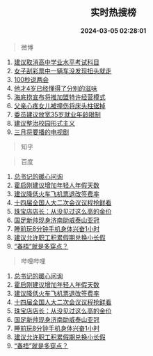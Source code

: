 <div align="center"><h2>实时热搜榜</h2><h4>2024-03-05 02:28:01</h4></div>

> 微博  

1. [建议取消高中学业水平考试科目](https://s.weibo.com/weibo?q=%23%E5%BB%BA%E8%AE%AE%E5%8F%96%E6%B6%88%E9%AB%98%E4%B8%AD%E5%AD%A6%E4%B8%9A%E6%B0%B4%E5%B9%B3%E8%80%83%E8%AF%95%E7%A7%91%E7%9B%AE%23&t=31&band_rank=1&Refer=top)<br />
2. [女子刮彩票中一辆车没发现扭头就走](https://s.weibo.com/weibo?q=%23%E5%A5%B3%E5%AD%90%E5%88%AE%E5%BD%A9%E7%A5%A8%E4%B8%AD%E4%B8%80%E8%BE%86%E8%BD%A6%E6%B2%A1%E5%8F%91%E7%8E%B0%E6%89%AD%E5%A4%B4%E5%B0%B1%E8%B5%B0%23&t=31&band_rank=2&Refer=top)<br />
3. [100秒说两会](https://s.weibo.com/weibo?q=%23100%E7%A7%92%E8%AF%B4%E4%B8%A4%E4%BC%9A%23&t=31&band_rank=3&Refer=top)<br />
4. [他才4岁已经懂得了分别的滋味](https://s.weibo.com/weibo?q=%23%E4%BB%96%E6%89%8D4%E5%B2%81%E5%B7%B2%E7%BB%8F%E6%87%82%E5%BE%97%E4%BA%86%E5%88%86%E5%88%AB%E7%9A%84%E6%BB%8B%E5%91%B3%23&t=31&band_rank=4&Refer=top)<br />
5. [海底捞宣布将推加盟特许经营模式](https://s.weibo.com/weibo?q=%23%E6%B5%B7%E5%BA%95%E6%8D%9E%E5%AE%A3%E5%B8%83%E5%B0%86%E6%8E%A8%E5%8A%A0%E7%9B%9F%E7%89%B9%E8%AE%B8%E7%BB%8F%E8%90%A5%E6%A8%A1%E5%BC%8F%23&t=31&band_rank=5&Refer=top)<br />
6. [父亲心疼女儿被撞伤将床头柱锯掉](https://s.weibo.com/weibo?q=%23%E7%88%B6%E4%BA%B2%E5%BF%83%E7%96%BC%E5%A5%B3%E5%84%BF%E8%A2%AB%E6%92%9E%E4%BC%A4%E5%B0%86%E5%BA%8A%E5%A4%B4%E6%9F%B1%E9%94%AF%E6%8E%89%23&t=31&band_rank=6&Refer=top)<br />
7. [委员建议放宽35岁就业年龄限制](https://s.weibo.com/weibo?q=%23%E5%A7%94%E5%91%98%E5%BB%BA%E8%AE%AE%E6%94%BE%E5%AE%BD35%E5%B2%81%E5%B0%B1%E4%B8%9A%E5%B9%B4%E9%BE%84%E9%99%90%E5%88%B6%23&t=31&band_rank=7&Refer=top)<br />
8. [建议整治校园形式主义](https://s.weibo.com/weibo?q=%23%E5%BB%BA%E8%AE%AE%E6%95%B4%E6%B2%BB%E6%A0%A1%E5%9B%AD%E5%BD%A2%E5%BC%8F%E4%B8%BB%E4%B9%89%23&t=31&band_rank=8&Refer=top)<br />
9. [三月将要播的电视剧](https://s.weibo.com/weibo?q=%23%E4%B8%89%E6%9C%88%E5%B0%86%E8%A6%81%E6%92%AD%E7%9A%84%E7%94%B5%E8%A7%86%E5%89%A7%23&t=31&band_rank=9&Refer=top)<br />

> 知乎  


> 百度  

1. [总书记的暖心问询](https://www.baidu.com/s?wd=%E6%80%BB%E4%B9%A6%E8%AE%B0%E7%9A%84%E6%9A%96%E5%BF%83%E9%97%AE%E8%AF%A2&sa=fyb_news&rsv_dl=fyb_news)<br />
2. [霍启刚建议增加年轻人年假天数](https://www.baidu.com/s?wd=%E9%9C%8D%E5%90%AF%E5%88%9A%E5%BB%BA%E8%AE%AE%E5%A2%9E%E5%8A%A0%E5%B9%B4%E8%BD%BB%E4%BA%BA%E5%B9%B4%E5%81%87%E5%A4%A9%E6%95%B0&sa=fyb_news&rsv_dl=fyb_news)<br />
3. [建议降低火车飞机票退改签费率](https://www.baidu.com/s?wd=%E5%BB%BA%E8%AE%AE%E9%99%8D%E4%BD%8E%E7%81%AB%E8%BD%A6%E9%A3%9E%E6%9C%BA%E7%A5%A8%E9%80%80%E6%94%B9%E7%AD%BE%E8%B4%B9%E7%8E%87&sa=fyb_news&rsv_dl=fyb_news)<br />
4. [十四届全国人大二次会议议程抢鲜看](https://www.baidu.com/s?wd=%E5%8D%81%E5%9B%9B%E5%B1%8A%E5%85%A8%E5%9B%BD%E4%BA%BA%E5%A4%A7%E4%BA%8C%E6%AC%A1%E4%BC%9A%E8%AE%AE%E8%AE%AE%E7%A8%8B%E6%8A%A2%E9%B2%9C%E7%9C%8B&sa=fyb_news&rsv_dl=fyb_news)<br />
5. [珠宝店店长：从没见过这么高的金价](https://www.baidu.com/s?wd=%E7%8F%A0%E5%AE%9D%E5%BA%97%E5%BA%97%E9%95%BF%EF%BC%9A%E4%BB%8E%E6%B2%A1%E8%A7%81%E8%BF%87%E8%BF%99%E4%B9%88%E9%AB%98%E7%9A%84%E9%87%91%E4%BB%B7&sa=fyb_news&rsv_dl=fyb_news)<br />
6. [国足新帅现身济南助威泰山亚冠](https://www.baidu.com/s?wd=%E5%9B%BD%E8%B6%B3%E6%96%B0%E5%B8%85%E7%8E%B0%E8%BA%AB%E6%B5%8E%E5%8D%97%E5%8A%A9%E5%A8%81%E6%B3%B0%E5%B1%B1%E4%BA%9A%E5%86%A0&sa=fyb_news&rsv_dl=fyb_news)<br />
7. [睡前玩8分钟手机身体兴奋1小时](https://www.baidu.com/s?wd=%E7%9D%A1%E5%89%8D%E7%8E%A98%E5%88%86%E9%92%9F%E6%89%8B%E6%9C%BA%E8%BA%AB%E4%BD%93%E5%85%B4%E5%A5%8B1%E5%B0%8F%E6%97%B6&sa=fyb_news&rsv_dl=fyb_news)<br />
8. [建议允许职工积累假期兑换小长假](https://www.baidu.com/s?wd=%E5%BB%BA%E8%AE%AE%E5%85%81%E8%AE%B8%E8%81%8C%E5%B7%A5%E7%A7%AF%E7%B4%AF%E5%81%87%E6%9C%9F%E5%85%91%E6%8D%A2%E5%B0%8F%E9%95%BF%E5%81%87&sa=fyb_news&rsv_dl=fyb_news)<br />
9. [“春捂”就是多穿点？](https://www.baidu.com/s?wd=%E2%80%9C%E6%98%A5%E6%8D%82%E2%80%9D%E5%B0%B1%E6%98%AF%E5%A4%9A%E7%A9%BF%E7%82%B9%EF%BC%9F&sa=fyb_news&rsv_dl=fyb_news)<br />

> 哔哩哔哩  

1. [总书记的暖心问询](https://www.baidu.com/s?wd=%E6%80%BB%E4%B9%A6%E8%AE%B0%E7%9A%84%E6%9A%96%E5%BF%83%E9%97%AE%E8%AF%A2&sa=fyb_news&rsv_dl=fyb_news)<br />
2. [霍启刚建议增加年轻人年假天数](https://www.baidu.com/s?wd=%E9%9C%8D%E5%90%AF%E5%88%9A%E5%BB%BA%E8%AE%AE%E5%A2%9E%E5%8A%A0%E5%B9%B4%E8%BD%BB%E4%BA%BA%E5%B9%B4%E5%81%87%E5%A4%A9%E6%95%B0&sa=fyb_news&rsv_dl=fyb_news)<br />
3. [建议降低火车飞机票退改签费率](https://www.baidu.com/s?wd=%E5%BB%BA%E8%AE%AE%E9%99%8D%E4%BD%8E%E7%81%AB%E8%BD%A6%E9%A3%9E%E6%9C%BA%E7%A5%A8%E9%80%80%E6%94%B9%E7%AD%BE%E8%B4%B9%E7%8E%87&sa=fyb_news&rsv_dl=fyb_news)<br />
4. [十四届全国人大二次会议议程抢鲜看](https://www.baidu.com/s?wd=%E5%8D%81%E5%9B%9B%E5%B1%8A%E5%85%A8%E5%9B%BD%E4%BA%BA%E5%A4%A7%E4%BA%8C%E6%AC%A1%E4%BC%9A%E8%AE%AE%E8%AE%AE%E7%A8%8B%E6%8A%A2%E9%B2%9C%E7%9C%8B&sa=fyb_news&rsv_dl=fyb_news)<br />
5. [珠宝店店长：从没见过这么高的金价](https://www.baidu.com/s?wd=%E7%8F%A0%E5%AE%9D%E5%BA%97%E5%BA%97%E9%95%BF%EF%BC%9A%E4%BB%8E%E6%B2%A1%E8%A7%81%E8%BF%87%E8%BF%99%E4%B9%88%E9%AB%98%E7%9A%84%E9%87%91%E4%BB%B7&sa=fyb_news&rsv_dl=fyb_news)<br />
6. [国足新帅现身济南助威泰山亚冠](https://www.baidu.com/s?wd=%E5%9B%BD%E8%B6%B3%E6%96%B0%E5%B8%85%E7%8E%B0%E8%BA%AB%E6%B5%8E%E5%8D%97%E5%8A%A9%E5%A8%81%E6%B3%B0%E5%B1%B1%E4%BA%9A%E5%86%A0&sa=fyb_news&rsv_dl=fyb_news)<br />
7. [睡前玩8分钟手机身体兴奋1小时](https://www.baidu.com/s?wd=%E7%9D%A1%E5%89%8D%E7%8E%A98%E5%88%86%E9%92%9F%E6%89%8B%E6%9C%BA%E8%BA%AB%E4%BD%93%E5%85%B4%E5%A5%8B1%E5%B0%8F%E6%97%B6&sa=fyb_news&rsv_dl=fyb_news)<br />
8. [建议允许职工积累假期兑换小长假](https://www.baidu.com/s?wd=%E5%BB%BA%E8%AE%AE%E5%85%81%E8%AE%B8%E8%81%8C%E5%B7%A5%E7%A7%AF%E7%B4%AF%E5%81%87%E6%9C%9F%E5%85%91%E6%8D%A2%E5%B0%8F%E9%95%BF%E5%81%87&sa=fyb_news&rsv_dl=fyb_news)<br />
9. [“春捂”就是多穿点？](https://www.baidu.com/s?wd=%E2%80%9C%E6%98%A5%E6%8D%82%E2%80%9D%E5%B0%B1%E6%98%AF%E5%A4%9A%E7%A9%BF%E7%82%B9%EF%BC%9F&sa=fyb_news&rsv_dl=fyb_news)<br />
